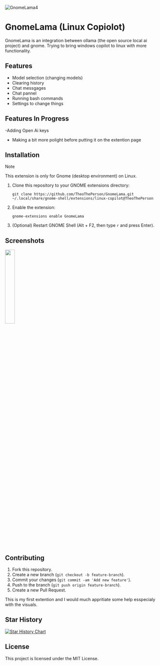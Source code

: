 ![GnomeLama4](https://github.com/user-attachments/assets/64b8c9e7-cd14-4adf-92d4-e92d7aac13d9)

# GnomeLama (Linux Copiolot)

GnomeLama is an integration between ollama (the open source local ai project) and gnome. Trying to bring windows copilot to linux with more functionality.

## Features
- Model selection (changing models)
- Clearing history
- Chat messgages
- Chat pannel
- Running bash commands
- Settings to change things

## Features In Progress

-Adding Open Ai keys
- Making a bit more polight before putting it on the extention page

## Installation

> [!NOTE]
> This extension is only for Gnome (desktop environment) on Linux.

1. Clone this repository to your GNOME extensions directory:
	```
	git clone https://github.com/TheoThePerson/GnomeLama.git ~/.local/share/gnome-shell/extensions/linux-copilot@TheoThePerson
	```
2. Enable the extension:
	```
	gnome-extensions enable GnomeLama
	```
3. (Optional) Restart GNOME Shell (Alt + F2, then type `r` and press Enter).

## Screenshots

<img src="https://github.com/user-attachments/assets/6649b93a-eefb-480b-a376-791b809f1dd0" width="25%">

 
## Contributing

1. Fork this repository.
2. Create a new branch (`git checkout -b feature-branch`).
3. Commit your changes (`git commit -am 'Add new feature'`).
4. Push to the branch (`git push origin feature-branch`).
5. Create a new Pull Request.

This is my first extention and I would much appritiate some help esspecialy with the visuals.

## Star History

[![Star History Chart](https://api.star-history.com/svg?repos=TheoThePerson/GnomeLama&type=Date)](https://star-history.com/#TheoThePerson/GnomeLama&Date)


## License

This project is licensed under the MIT License.
